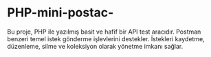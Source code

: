 # PHP-mini-postac-
Bu proje, PHP ile yazılmış basit ve hafif bir API test aracıdır. Postman benzeri temel istek gönderme işlevlerini destekler. İstekleri kaydetme, düzenleme, silme ve koleksiyon olarak yönetme imkanı sağlar.
